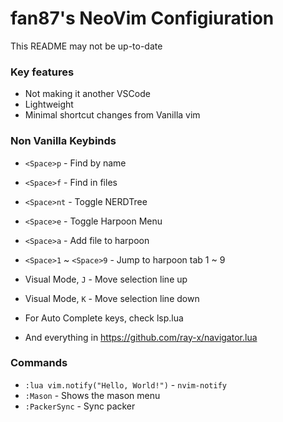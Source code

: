 # fan87's NeoVim Configiuration

This README may not be up-to-date

### Key features
- Not making it another VSCode
- Lightweight
- Minimal shortcut changes from Vanilla vim

### Non Vanilla Keybinds
- `<Space>p` - Find by name
- `<Space>f` - Find in files
- `<Space>nt` - Toggle NERDTree
- `<Space>e` - Toggle Harpoon Menu
- `<Space>a` - Add file to harpoon
- `<Space>1` ~ `<Space>9` - Jump to harpoon tab 1 ~ 9

- Visual Mode, `J` - Move selection line up
- Visual Mode, `K` - Move selection line down

- For Auto Complete keys, check lsp.lua
- And everything in https://github.com/ray-x/navigator.lua

### Commands
- `:lua vim.notify("Hello, World!")` - `nvim-notify`
- `:Mason` - Shows the mason menu
- `:PackerSync` - Sync packer
